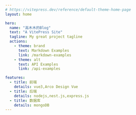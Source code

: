 ```yaml
---
# https://vitepress.dev/reference/default-theme-home-page
layout: home

hero:
  name: "高木木的Blog"
  text: "A VitePress Site"
  tagline: My great project tagline
  actions:
    - theme: brand
      text: Markdown Examples
      link: /markdown-examples
    - theme: alt
      text: API Examples
      link: /api-examples

features:
  - title: 前端
    details: vue3,Arco Design Vue
  - title: 后端
    details: nodejs,nest.js,express.js
  - title: 数据库
    details: mongoDB
---
```


